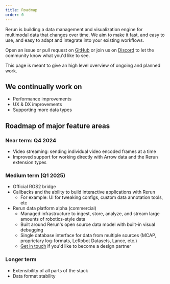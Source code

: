 ```yaml
---
title: Roadmap
order: 0
---
```

Rerun is building a data management and visualization engine for multimodal data that changes over time.
We aim to make it fast, and easy to use, and easy to adapt and integrate into your existing workflows.

Open an issue or pull request on [GitHub](https://github.com/rerun-io/rerun) or join us on [Discord](https://discord.gg/PXtCgFBSmH) to let the community know what you'd like to see.


This page is meant to give an high level overview of ongoing and planned work.

## We continually work on
- Performance improvements
- UX & DX improvements
- Supporting more data types

## Roadmap of major feature areas

### Near term: Q4 2024
- Video streaming: sending individual video encoded frames at a time
- Improved support for working directly with Arrow data and the Rerun extension types

### Medium term (Q1 2025)
- Official ROS2 bridge
- Callbacks and the ability to build interactive applications with Rerun
    - For example: UI for tweaking configs, custom data annotation tools, etc
- Rerun data platform alpha (commercial)
    - Managed infrastructure to ingest, store, analyze, and stream large amounts of robotics-style data
    - Built around Rerun's open source data model with built-in visual debugging
    - Single database interface for data from multiple sources (MCAP, proprietary log-formats, LeRobot Datasets, Lance, etc.)
    - [Get in touch](https://5li7zhj98k8.typeform.com/to/a5XDpBkZ) if you'd like to become a design partner

### Longer term
- Extensibility of all parts of the stack
- Data format stability
